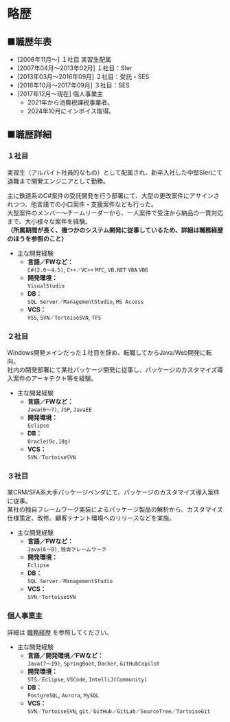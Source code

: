 # 略歴

## ■職歴年表

- [2006年11月～] １社目 実習生配属
- [2007年04月～2013年02月] １社目：SIer
- [2013年03月～2016年09月] ２社目：受託・SES
- [2016年10月～2017年09月] ３社目：SES
- [2017年12月～現在] 個人事業主
  - 2021年から消費税課税事業者。
  - 2024年10月にインボイス取得。

## ■職歴詳細

### １社目

実習生（アルバイト社員的なもの）として配属され、新卒入社した中堅SIerにて退職まで開発エンジニアとして勤務。

主に鉄道系のC#案件の受託開発を行う部署にて、大型の更改案件にアサインされつつ、他言語での小口案件・支援案件なども行った。  
大型案件のメンバー～チームリーダーから、一人案件で受注から納品の一貫対応まで、大小様々な案件を経験。  
**（所属期間が長く、幾つかのシステム開発に従事しているため、詳細は職務経歴のほうを参照のこと）**

- 主な開発経験
  - **言語／FWなど：**  
  `C#(2.0～4.5)`, `C++／VC++` `MFC`, `VB.NET` `VBA` `VB6`
  - **開発環境：**  
  `VisualStudio`
  - **DB：**  
  `SQL Server／ManagementStudio`, `MS Access`
  - **VCS：**  
  `VSS`, `SVN／TortoiseSVN`, `TFS`

### ２社目

Windows開発メインだった１社目を辞め、転職してからJava/Web開発に転向。  
社内の開発部署にて某社パッケージ開発に従事し、パッケージのカスタマイズ導入案件のアーキテクト等を経験。

- 主な開発経験
  - **言語／FWなど：**  
  `Java(6～7)`, `JSP`, `JavaEE`
  - **開発環境：**  
  `Eclipse`
  - **DB：**  
  `Oracle(9c,10g)`
  - **VCS：**  
  `SVN／TortoiseSVN`

### ３社目

某CRM/SFA系大手パッケージベンダにて、パッケージのカスタマイズ導入案件に従事。  
某社の独自フレームワーク実装によるパッケージ製品の解析から、カスタマイズ仕様策定、改修、顧客テナント環境へのリリースなどを実施。

- 主な開発経験
  - **言語／FWなど：**  
  `Java(6～8)`, `独自フレームワーク`
  - **開発環境：**  
  `Eclipse`
  - **DB：**  
  `SQL Server／ManagementStudio`
  - **VCS：**  
  `SVN／TortoiseSVN`

### 個人事業主

詳細は [職務経歴](business.md) を参照してください。

- 主な開発経験
  - **言語／開発環境／FWなど：**  
  `Java(7～19)`, `SpringBoot`, `Docker`, `GitHubCopilot`
  - **開発環境：**  
  `STS／Eclipse`, `VSCode`, `IntelliJ(Community)`
  - **DB：**  
  `PostgreSQL`, `Aurora`, `MySQL`
  - **VCS：**  
  `SVN／TortoiseSVN`, `git／GitHub／GitLab／SourceTree／TortoiseGit`

